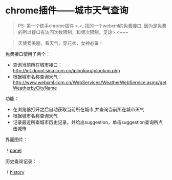 chrome插件——城市天气查询
====
> PS: 第一个练手chrome插件 >.<, 找的一个webxml的免费接口, 因为是免费的所以接口有访问次数限制，和频次限制，见谅>.<~~~

> 天使爱美丽，看天气，穿花衣，女神必备！


免费接口使用了两个：
- 查询当前所在城市接口： http://int.dpool.sina.com.cn/iplookup/iplookup.php
- 根据城市名称查询天气：http://www.webxml.com.cn/WebServices/WeatherWebService.asmx/getWeatherbyCityName

功能：
- 在浏览器打开之后自动获取当前所在城市,并查询当前所在城市天气
- 根据城市名称查询天气
- 记录最近所查城市历史记录，并给出suggestion，单击suggestion查询所点击城市

界面图片：

！[panel](image/wq.jpeg)

历史查询记录：

！[history](image/wq.png)



